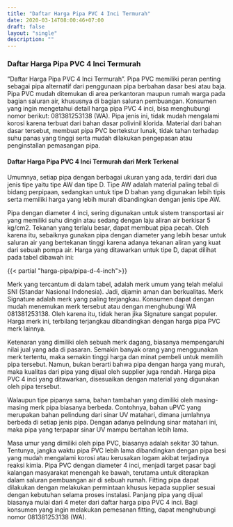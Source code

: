 ```yaml
---
title: "Daftar Harga Pipa PVC 4 Inci Termurah"
date: 2020-03-14T08:00:46+07:00
draft: false
layout: "single"
description: ""
---
```


### Daftar Harga Pipa PVC 4 Inci Termurah

“Daftar Harga Pipa PVC 4 Inci Termurah”. Pipa PVC memiliki peran penting sebagai pipa alternatif dari penggunaan pipa berbahan dasar besi atau baja. Pipa PVC mudah ditemukan di area perkantoran maupun rumah warga pada bagian saluran air, khususnya di bagian saluran pembuangan. Konsumen yang ingin mengetahui detail harga pipa PVC 4 inci, bisa menghubungi nomor berikut: 081381253138 (WA).
Pipa jenis ini, tidak mudah mengalami korosi karena terbuat dari bahan dasar polivinil klorida. Material dari bahan dasar tersebut, membuat pipa PVC bertekstur lunak, tidak tahan terhadap suhu panas yang tinggi serta mudah dilakukan pengepasan atau penginstallan pemasangan pipa. 

#### Daftar Harga Pipa PVC 4 Inci Termurah dari Merk Terkenal

Umumnya, setiap pipa dengan berbagai ukuran yang ada, terdiri dari dua jenis tipe yaitu tipe AW dan tipe D. Tipe AW adalah material paling tebal di bidang perpipaan, sedangkan untuk tipe D bahan yang digunakan lebih tipis serta memiliki harga yang lebih murah dibandingkan dengan jenis tipe AW. 

Pipa dengan diameter 4 inci, sering digunakan untuk sistem transportasi air yang memiliki suhu dingin atau sedang dengan laju aliran air berkisar 5 kg/cm2. Tekanan yang terlalu besar, dapat membuat pipa pecah. Oleh karena itu, sebaiknya gunakan pipa dengan diameter yang lebih besar untuk saluran air yang bertekanan tinggi karena adanya tekanan aliran yang kuat dari sebuah pompa air. 
Harga yang ditawarkan untuk tipe D, dapat dilihat pada tabel dibawah ini:

{{< partial "harga-pipa/pipa-d-4-inch">}}

Merk yang tercantum di dalam tabel, adalah merk umum yang telah melalui SNI (Standar Nasional Indonesia). Jadi, dijamin aman dan berkualitas. Merk Signature adalah merk yang paling terjangkau. Konsumen dapat dengan mudah menemukan merk tersebut atau dengan menghubungi WA 081381253138. Oleh karena itu, tidak heran jika Signature sangat populer. Harga merk ini, terbilang terjangkau dibandingkan dengan harga pipa PVC merk lainnya. 

Ketenaran yang dimiliki oleh sebuah merk dagang, biasanya mempengaruhi nilai jual yang ada di pasaran. Semakin banyak orang yang menggunakan merk tertentu, maka semakin tinggi harga dan minat pembeli untuk memilih pipa tersebut. 
Namun, bukan berarti bahwa pipa dengan harga yang murah, maka kualitas dari pipa yang dijual oleh supplier juga rendah. Harga pipa PVC 4 inci yang ditawarkan, disesuaikan dengan material yang digunakan oleh pipa tersebut.

Walaupun tipe pipanya sama, bahan tambahan yang dimiliki oleh masing-masing merk pipa biasanya berbeda. Contohnya, bahan uPVC yang merupakan bahan pelindung dari sinar UV matahari, dimana jumlahnya berbeda di setiap jenis pipa. Dengan adanya pelindung sinar matahari ini, maka pipa yang terpapar sinar UV mampu bertahan lebih lama. 

Masa umur yang dimiliki oleh pipa PVC, biasanya adalah sekitar 30 tahun. Tentunya, jangka waktu pipa PVC lebih lama dibandingkan dengan pipa besi yang mudah mengalami korosi atau kerusakan logam akibat terjadinya reaksi kimia. 
Pipa PVC dengan diameter 4 inci, menjadi target pasar bagi kalangan masyarakat menengah ke bawah, terutama untuk diterapkan dalam saluran pembuangan air di sebuah rumah. Fitting pipa dapat dilakukan dengan melakukan permintaan khusus kepada supplier sesuai dengan kebutuhan selama proses instalasi. Panjang pipa yang dijual biasanya mulai dari 4 meter dari daftar harga pipa PVC 4 inci. Bagi konsumen yang ingin melakukan pemesanan fitting, dapat menghubungi nomor 081381253138 (WA).

